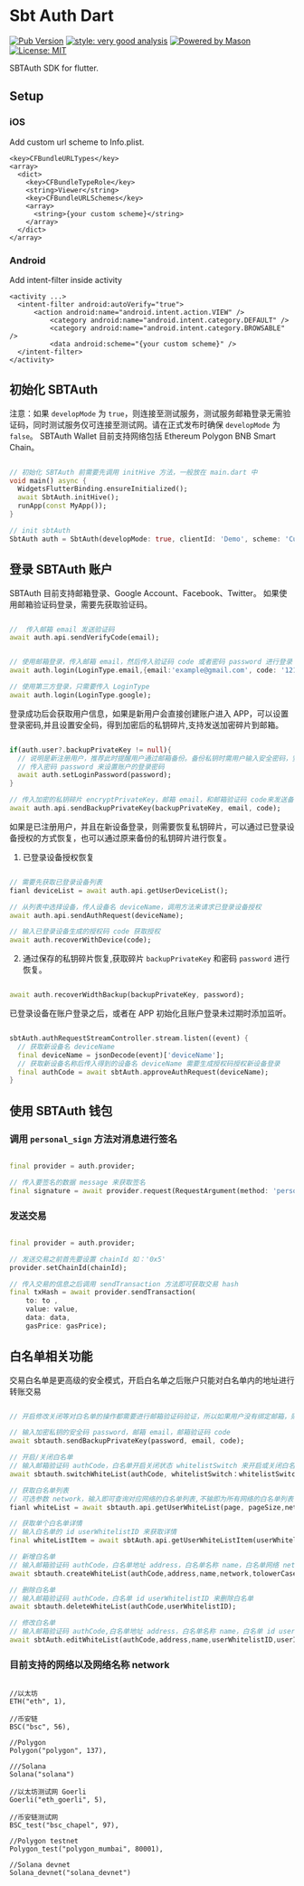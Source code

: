 # Sbt Auth Dart

[![Pub Version](https://img.shields.io/pub/v/sbt_auth_dart?color=blueviolet)](https://pub.dev/packages/sbt_auth_dart)
[![style: very good analysis][very_good_analysis_badge]][very_good_analysis_link]
[![Powered by Mason](https://img.shields.io/endpoint?url=https%3A%2F%2Ftinyurl.com%2Fmason-badge)](https://github.com/felangel/mason)
[![License: MIT][license_badge]][license_link]

SBTAuth SDK for flutter.

## Setup

### iOS

Add custom url scheme to Info.plist.

```
<key>CFBundleURLTypes</key>
<array>
  <dict>
    <key>CFBundleTypeRole</key>
    <string>Viewer</string>
    <key>CFBundleURLSchemes</key>
    <array>
      <string>{your custom scheme}</string>
    </array>
  </dict>
</array>
```

### Android

Add intent-filter inside activity

```
<activity ...>
  <intent-filter android:autoVerify="true">
      <action android:name="android.intent.action.VIEW" />
          <category android:name="android.intent.category.DEFAULT" />
          <category android:name="android.intent.category.BROWSABLE" />
          <data android:scheme="{your custom scheme}" />
  </intent-filter>
</activity>
```


## 初始化 SBTAuth

注意：如果 `developMode` 为 `true`，则连接至测试服务，测试服务邮箱登录无需验证码，同时测试服务仅可连接至测试网。请在正式发布时确保 `developMode` 为 `false`。
SBTAuth Wallet 目前支持网络包括 Ethereum Polygon BNB Smart Chain。

```dart

// 初始化 SBTAuth 前需要先调用 initHive 方法，一般放在 main.dart 中
void main() async {
  WidgetsFlutterBinding.ensureInitialized();
  await SbtAuth.initHive();
  runApp(const MyApp());
}

// init sbtAuth
SbtAuth auth = SbtAuth(developMode: true, clientId: 'Demo', scheme: 'Custom scheme');
```

## 登录 SBTAuth 账户

SBTAuth 目前支持邮箱登录、Google Account、Facebook、Twitter。 如果使用邮箱验证码登录，需要先获取验证码。

```dart

//  传入邮箱 email 发送验证码
await auth.api.sendVerifyCode(email);
```

```dart

// 使用邮箱登录，传入邮箱 email，然后传入验证码 code 或者密码 password 进行登录
await auth.login(LoginType.email,{email:'example@gmail.com', code: '121212'});

// 使用第三方登录，只需要传入 LoginType
await auth.login(LoginType.google);
```

登录成功后会获取用户信息，如果是新用户会直接创建账户进入 APP，可以设置登录密码,并且设置安全码，得到加密后的私钥碎片,支持发送加密碎片到邮箱。

```dart

if(auth.user?.backupPrivateKey != null){
  // 说明是新注册用户，推荐此时提醒用户通过邮箱备份。备份私钥时需用户输入安全密码，安全密码用于对私钥进行加密，保证备份私钥安全。
  // 传入密码 password 来设置账户的登录密码
  await auth.setLoginPassword(password);
}

// 传入加密的私钥碎片 encryptPrivateKey，邮箱 email，和邮箱验证码 code来发送备份的私钥碎片
await auth.api.sendBackupPrivateKey(backupPrivateKey, email, code);
```

如果是已注册用户，并且在新设备登录，则需要恢复私钥碎片，可以通过已登录设备授权的方式恢复，也可以通过原来备份的私钥碎片进行恢复。

1. 已登录设备授权恢复

```dart

// 需要先获取已登录设备列表
fianl deviceList = await auth.api.getUserDeviceList();

// 从列表中选择设备，传人设备名 deviceName，调用方法来请求已登录设备授权
await auth.api.sendAuthRequest(deviceName);

// 输入已登录设备生成的授权码 code 获取授权
await auth.recoverWithDevice(code);
```

2. 通过保存的私钥碎片恢复,获取碎片 `backupPrivateKey` 和密码 `password` 进行恢复。

```dart

await auth.recoverWidthBackup(backupPrivateKey, password);
```

已登录设备在账户登录之后，或者在 APP 初始化且账户登录未过期时添加监听。

```dart

sbtAuth.authRequestStreamController.stream.listen((event) {
  // 获取新设备名 deviceName
  final deviceName = jsonDecode(event)['deviceName'];
  // 获取新设备名称后传入得到的设备名 deviceName 需要生成授权码授权新设备登录
  final authCode = await sbtAuth.approveAuthRequest(deviceName);
}
```

## 使用 SBTAuth 钱包

### 调用 `personal_sign` 方法对消息进行签名

```dart

final provider = auth.provider;

// 传入要签名的数据 message 来获取签名
final signature = await provider.request(RequestArgument(method: 'personal_sign', params: [message]));
```

### 发送交易

```dart

final provider = auth.provider;

// 发送交易之前首先要设置 chainId 如：'0x5'
provider.setChainId(chainId);

// 传入交易的信息之后调用 sendTransaction 方法即可获取交易 hash
final txHash = await provider.sendTransaction(
    to: to ,
    value: value,
    data: data,
    gasPrice: gasPrice);
```

## 白名单相关功能

交易白名单是更高级的安全模式，开启白名单之后账户只能对白名单内的地址进行转账交易

```dart

// 开启修改关闭等对白名单的操作都需要进行邮箱验证码验证，所以如果用户没有绑定邮箱，则需要提示用户先备份私钥并绑定邮箱

// 输入加密私钥的安全码 password，邮箱 email，邮箱验证码 code
await sbtauth.sendBackupPrivateKey(password, email, code);

// 开启/关闭白名单
// 输入邮箱验证码 authCode，白名单开启关闭状态 whitelistSwitch 来开启或关闭白名单
await sbtauth.switchWhiteList(authCode, whitelistSwitch：whitelistSwitch);

// 获取白名单列表
// 可选参数 network，输入即可查询对应网络的白名单列表,不输即为所有网络的白名单列表
fianl whiteList = await sbtauth.api.getUserWhiteList(page, pageSize,network:network);

// 获取单个白名单详情
// 输入白名单的 id userWhitelistID 来获取详情
final whiteListItem = await sbtAuth.api.getUserWhiteListItem(userWhitelistID);

// 新增白名单
// 输入邮箱验证码 authCode，白名单地址 address，白名单名称 name，白名单网络 network 新增白名单地址, tolowerCase 表示是否需要小写, EVM 系需小写
await sbtauth.createWhiteList(authCode,address,name,network,tolowerCase:false);

// 删除白名单
// 输入邮箱验证码 authCode，白名单 id userWhitelistID 来删除白名单
await sbtauth.deleteWhiteList(authCode,userWhitelistID);

// 修改白名单
// 输入邮箱验证码 authCode,白名单地址 address，白名单名称 name，白名单 id userWhitelistID，用户 id userId 和白名单网络 network 来修改白名单, tolowerCase 表示是否需要小写, EVM 系需小写
await sbtAuth.editWhiteList(authCode,address,name,userWhitelistID,userId,network,tolowerCase:true);
```

### 目前支持的网络以及网络名称 network

```

//以太坊
ETH("eth", 1),

//币安链
BSC("bsc", 56),

//Polygon
Polygon("polygon", 137),

///Solana
Solana("solana")

//以太坊测试网 Goerli
Goerli("eth_goerli", 5),

//币安链测试网
BSC_test("bsc_chapel", 97),

//Polygon testnet
Polygon_test("polygon_mumbai", 80001),

//Solana devnet
Solana_devnet("solana_devnet")
```

[flutter_install_link]: https://docs.flutter.dev/get-started/install

[github_actions_link]: https://docs.github.com/en/actions/learn-github-actions

[license_badge]: https://img.shields.io/badge/license-MIT-blue.svg

[license_link]: https://opensource.org/licenses/MIT

[logo_black]: https://raw.githubusercontent.com/VGVentures/very_good_brand/main/styles/README/vgv_logo_black.png#gh-light-mode-only

[logo_white]: https://raw.githubusercontent.com/VGVentures/very_good_brand/main/styles/README/vgv_logo_white.png#gh-dark-mode-only

[mason_link]: https://github.com/felangel/mason

[very_good_analysis_badge]: https://img.shields.io/badge/style-very_good_analysis-B22C89.svg

[very_good_analysis_link]: https://pub.dev/packages/very_good_analysis

[very_good_cli_link]: https://pub.dev/packages/very_good_cli

[very_good_coverage_link]: https://github.com/marketplace/actions/very-good-coverage

[very_good_ventures_link]: https://verygood.ventures

[very_good_ventures_link_light]: https://verygood.ventures#gh-light-mode-only

[very_good_ventures_link_dark]: https://verygood.ventures#gh-dark-mode-only

[very_good_workflows_link]: https://github.com/VeryGoodOpenSource/very_good_workflows

